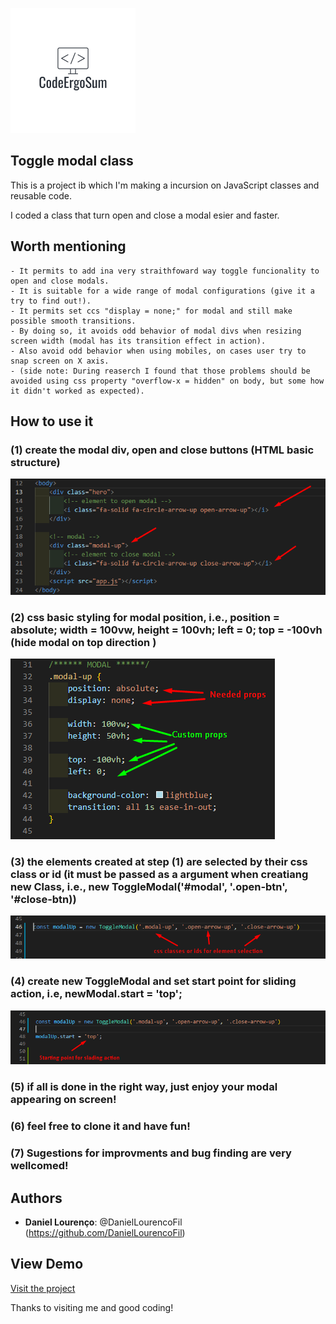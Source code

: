![Logo of the project](https://github.com/DanielLourencoFil/NutsAndBolts/blob/main/toggle-modal/README-files/CodeErgoSum.png)

## Toggle modal class

This is a project ib which I'm making a incursion on JavaScript classes and reusable code.

I coded a class that turn open and close a modal esier and faster.

## Worth mentioning

    - It permits to add ina very straithfoward way toggle funcionality to open and close modals.
    - It is suitable for a wide range of modal configurations (give it a try to find out!).
    - It permits set ccs "display = none;" for modal and still make possible smooth transitions.
    - By doing so, it avoids odd behavior of modal divs when resizing screen width (modal has its transition effect in action).
    - Also avoid odd behavior when using mobiles, on cases user try to snap screen on X axis.
    - (side note: During reaserch I found that those problems should be avoided using css property "overflow-x = hidden" on body, but some how it didn't worked as expected).

## How to use it

### (1) create the modal div, open and close buttons (HTML basic structure)

![New Card Screen](https://github.com/DanielLourencoFil/NutsAndBolts/blob/main/toggle-modal/README-files/html-structure.png)

### (2) css basic styling for modal position, i.e., position = absolute; width = 100vw, height = 100vh; left = 0; top = -100vh (hide modal on top direction )

![New Card Screen](https://github.com/DanielLourencoFil/NutsAndBolts/blob/main/toggle-modal/README-files/css-styles.png)

### (3) the elements created at step (1) are selected by their css class or id (it must be passed as a argument when creatiang new Class, i.e., new ToggleModal('#modal', '.open-btn', '#close-btn))

![New Card Screen](https://github.com/DanielLourencoFil/NutsAndBolts/blob/main/toggle-modal/README-files/js%20-%20toggleModal-new.png)

### (4) create new ToggleModal and set start point for sliding action, i.e, newModal.start = 'top';

![New Card Screen](https://github.com/DanielLourencoFil/NutsAndBolts/blob/main/toggle-modal/README-files/js%20-%20toggleModal-start.png)

### (5) if all is done in the right way, just enjoy your modal appearing on screen!

### (6) feel free to clone it and have fun!

### (7) Sugestions for improvments and bug finding are very wellcomed!

## Authors

- **Daniel Lourenço**: @DanielLourencoFil (https://github.com/DanielLourencoFil)

## View Demo

[Visit the project](https://toggle-modal-generator.netlify.app/)

Thanks to visiting me and good coding!
